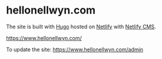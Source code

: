 # hellonellwyn.com

The site is built with [Hugo](https://gohugo.io/) hosted on [Netlify](https://www.netlify.com) with [Netlify CMS](https://www.netlifycms.org/).

https://www.hellonellwyn.com/

To update the site: https://www.hellonellwyn.com/admin
